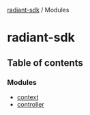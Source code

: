 [radiant-sdk](README.md) / Modules

# radiant-sdk

## Table of contents

### Modules

- [context](modules/context.md)
- [controller](modules/controller.md)
